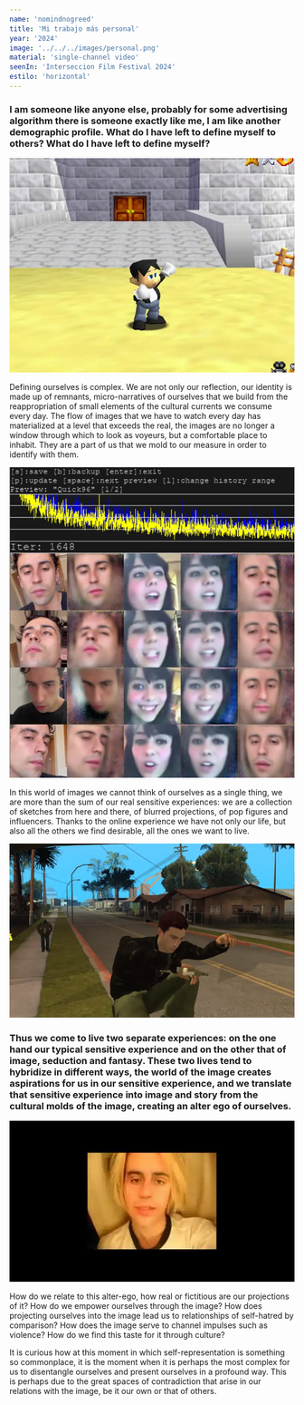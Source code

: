 ```yaml
---
name: 'nomindnogreed' 
title: 'Mi trabajo más personal'
year: '2024'
image: '../../../images/personal.png'
material: 'single-channel video'
seenIn: 'Interseccion Film Festival 2024'
estilo: 'horizontal' 
---
```


<h3>I am someone like anyone else, probably for some advertising algorithm there is someone exactly like me, I am like another demographic profile. What do I have left to define myself to others? What do I have left to define myself?</h3>

![alt text](../../../../public/images/mariomod.webp)

Defining ourselves is complex. We are not only our reflection, our identity is made up of remnants, micro-narratives of ourselves that we build from the reappropriation of small elements of the cultural currents  we consume every day. The flow of images that we have to watch every day has materialized at a level that exceeds the real, the images are no longer a window through which to look as voyeurs, but a comfortable place to inhabit. They are a part of us that we mold to our measure in order to identify with them. 

![captura del ](../../../../public/images/capturaprocess.webp)

In this world of images we cannot think of ourselves as a single thing, we are more than the sum of our real sensitive experiences: we are a collection of sketches from here and there, of blurred projections, of pop figures and influencers. Thanks to the online experience we have not only our life, but also all the others we find desirable, all the ones we want to live.

![GTA san andreas MOD, Alejandro Vázquez](../../../../public/images/gtasa.webp)

<h3>Thus we come to live two separate experiences: on the one hand our typical sensitive experience and on the other that of image, seduction and fantasy. These two lives tend to hybridize in different ways, the world of the image creates aspirations for us in our sensitive experience, and we translate that sensitive experience into image and story from the cultural molds of the image, creating an alter ego of ourselves. </h3>

![Clip del montaje para el festival interseccion](../../../../public/images/clipmitrabajo.webp)

How do we relate to this alter-ego, how real or fictitious are our projections of it? How do we empower ourselves through the image? How does projecting ourselves into the image lead us to relationships of self-hatred by comparison? How does the image serve to channel impulses such as violence? How do we find this taste for it through culture? 

It is curious how at this moment in which self-representation is something so commonplace, it is the moment when it is perhaps the most complex for us to disentangle ourselves and present ourselves in a profound way. This is perhaps due to the great spaces of contradiction that arise in our relations with the image, be it our own or that of others. 
